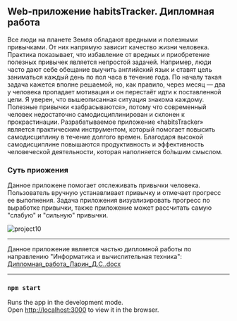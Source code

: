 ## Web-приложение habitsTracker. Дипломная работа

Все люди на планете Земля обладают вредными и полезными привычками. От них напрямую зависит качество жизни человека. Практика показывает, что избавление от вредных и приобретение полезных привычек является непростой задачей. Например, люди часто дают себе обещание выучить английский язык и ставят цель заниматься каждый день по пол часа в течение года. По началу такая задача кажется вполне решаемой, но, как правило, через месяц — два у человека пропадает мотивация и он перестаёт идти к поставленной цели. Я уверен, что вышеописанная ситуация знакома каждому. Полезные привычки «забрасываются», потому что современный человек недостаточно самодисциплинирован и склонен к прокрастинации. Разрабатываемое приложение «habitsTracker» является практическим инструментом, который помогает повысить самодисциплину в течение долгого времен. Благодаря высокой самодисциплине повышаются продуктивность и эффективность человеческой деятельности, которая наполняется бо̀льшим смыслом.

### Суть приожения
Данное приложене помогает отслеживать привычки человека. Пользователь вручную устанавливает привычку и отмечает прогресс ее выполнения. Задача приложения визуализировать прогресс по выработке привычки, также приложение может рассчитать самую "слабую" и "сильную" привычки.

![project10](https://user-images.githubusercontent.com/46939491/135885134-4898dc42-2f93-423e-8677-3dff761eab68.png)


* * *
Данное приложение является частью дипломной работы по направлению "Информатика и вычислительная техника": [Дипломная_работа_Ларин_Д.С..docx](https://github.com/PickleDan/habits-tracker-app/files/7279464/_._._.docx)
* * *

### `npm start`

Runs the app in the development mode.<br />
Open [http://localhost:3000](http://localhost:3000) to view it in the browser.

